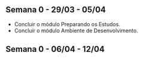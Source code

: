 ## Semana 0 - 29/03 - 05/04
  - Concluir o módulo Preparando os Estudos.
  - Concluír o módulo Ambiente de Desenvolvimento.

## Semana 0 - 06/04 - 12/04
